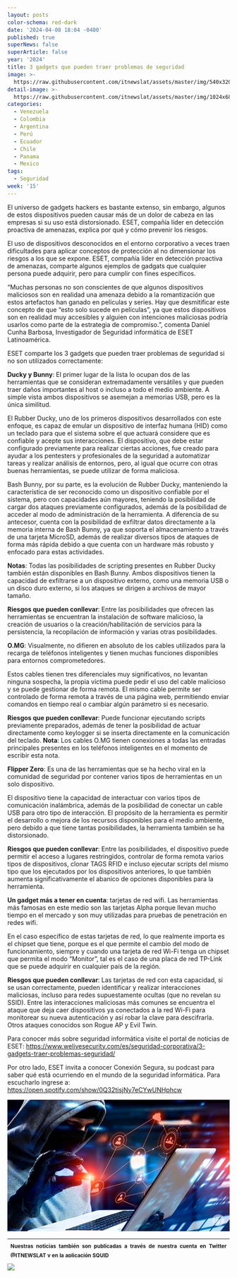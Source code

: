 ```yaml
---
layout: posts
color-schema: red-dark
date: '2024-04-08 18:04 -0400'
published: true
superNews: false
superArticle: false
year: '2024'
title: 3 gadgets que pueden traer problemas de seguridad
image: >-
  https://raw.githubusercontent.com/itnewslat/assets/master/img/540x320/seguridad-mexico-p.jpg
detail-image: >-
  https://raw.githubusercontent.com/itnewslat/assets/master/img/1024x680/seguridad-mexico-g.jpg
categories:
  - Venezuela
  - Colombia
  - Argentina
  - Perú
  - Ecuador
  - Chile
  - Panama
  - Mexico
tags:
  - Seguridad
week: '15'
---
```

El universo de gadgets hackers es bastante extenso, sin embargo, algunos de estos dispositivos pueden causar más de un dolor de cabeza en las empresas si su uso está distorsionado. ESET, compañía líder en detección proactiva de amenazas, explica por qué y cómo prevenir los riesgos.

El uso de dispositivos desconocidos en el entorno corporativo a veces traen dificultades para aplicar conceptos de protección al no dimensionar los riesgos a los que se expone. ESET, compañía líder en detección proactiva de amenazas, comparte algunos ejemplos de gadgats que cualquier persona puede adquirir, pero para cumplir con fines específicos.

“Muchas personas no son conscientes de que algunos dispositivos maliciosos son en realidad una amenaza debido a la romantización que estos artefactos han ganado en películas y series. Hay que desmitificar este concepto de que “esto solo sucede en películas”, ya que estos dispositivos son en realidad muy accesibles y alguien con intenciones maliciosas podría usarlos como parte de la estrategia de compromiso.”, comenta Daniel Cunha Barbosa, Investigador de Seguridad informática de ESET Latinoamérica.

ESET comparte los 3 gadgets que pueden traer problemas de seguridad si no son utilizados correctamente:

**Ducky y Bunny**: El primer lugar de la lista lo ocupan dos de las herramientas que se consideran extremadamente versátiles y que pueden traer daños importantes al host o incluso a todo el medio ambiente. A simple vista ambos dispositivos se asemejan a memorias USB, pero es la única similitud.

El Rubber Ducky, uno de los primeros dispositivos desarrollados con este enfoque, es capaz de emular un dispositivo de interfaz humana (HID) como un teclado para que el sistema sobre el que actuará considere que es confiable y acepte sus interacciones. El dispositivo, que debe estar configurado previamente para realizar ciertas acciones, fue creado para ayudar a los pentesters y profesionales de la seguridad a automatizar tareas y realizar análisis de entornos, pero, al igual que ocurre con otras buenas herramientas, se puede utilizar de forma maliciosa.

Bash Bunny, por su parte, es la evolución de Rubber Ducky, manteniendo la característica de ser reconocido como un dispositivo confiable por el sistema, pero con capacidades aún mayores, teniendo la posibilidad de cargar dos ataques previamente configurados, además de la posibilidad de acceder al modo de administración de la herramienta. A diferencia de su antecesor, cuenta con la posibilidad de exfiltrar datos directamente a la memoria interna de Bash Bunny, ya que soporta el almacenamiento a través de una tarjeta MicroSD, además de realizar diversos tipos de ataques de forma más rápida debido a que cuenta con un hardware más robusto y enfocado para estas actividades.

**Notas**: Todas las posibilidades de scripting presentes en Rubber Ducky también están disponibles en Bash Bunny. Ambos dispositivos tienen la capacidad de exfiltrarse a un dispositivo externo, como una memoria USB o un disco duro externo, si los ataques se dirigen a archivos de mayor tamaño.

**Riesgos que pueden conllevar**: Entre las posibilidades que ofrecen las herramientas se encuentran la instalación de software malicioso, la creación de usuarios o la creación/habilitación de servicios para la persistencia, la recopilación de información y varias otras posibilidades.

**O.MG**: Visualmente, no difieren en absoluto de los cables utilizados para la recarga de teléfonos inteligentes y tienen muchas funciones disponibles para entornos comprometedores.

Estos cables tienen tres diferenciales muy significativos, no levantan ninguna sospecha, la propia víctima puede pedir el uso del cable malicioso y se puede gestionar de forma remota. El mismo cable permite ser controlado de forma remota a través de una página web, permitiendo enviar comandos en tiempo real o cambiar algún parámetro si es necesario.

**Riesgos que pueden conllevar**: Puede funcionar ejecutando scripts previamente preparados, además de tener la posibilidad de actuar directamente como keylogger si se inserta directamente en la comunicación del teclado.
**Nota**: Los cables O.MG tienen conexiones a todas las entradas principales presentes en los teléfonos inteligentes en el momento de escribir esta nota.

**Flipper Zero**: Es una de las herramientas que se ha hecho viral en la comunidad de seguridad por contener varios tipos de herramientas en un solo dispositivo.

El dispositivo tiene la capacidad de interactuar con varios tipos de comunicación inalámbrica, además de la posibilidad de conectar un cable USB para otro tipo de interacción. El propósito de la herramienta es permitir el desarrollo o mejora de los recursos disponibles para el medio ambiente, pero debido a que tiene tantas posibilidades, la herramienta también se ha distorsionado.

**Riesgos que pueden conllevar**: Entre las posibilidades, el dispositivo puede permitir el acceso a lugares restringidos, controlar de forma remota varios tipos de dispositivos, clonar TAGS RFID e incluso ejecutar scripts del mismo tipo que los ejecutados por los dispositivos anteriores, lo que también aumenta significativamente el abanico de opciones disponibles para la herramienta.

**Un gadget más a tener en cuenta**: tarjetas de red wifi. Las herramientas más famosas en este medio son las tarjetas Alpha porque llevan mucho tiempo en el mercado y son muy utilizadas para pruebas de penetración en redes wifi.

En el caso específico de estas tarjetas de red, lo que realmente importa es el chipset que tiene, porque es el que permite el cambio del modo de funcionamiento, siempre y cuando una tarjeta de red Wi-Fi tenga un chipset que permita el modo “Monitor”, tal es el caso de una placa de red TP-Link que se puede adquirir en cualquier país de la región.

**Riesgos que pueden conllevar**: Las tarjetas de red con esta capacidad, si se usan correctamente, pueden identificar y realizar interacciones maliciosas, incluso para redes supuestamente ocultas (que no revelan su SSID). Entre las interacciones maliciosas más comunes se encuentra el ataque que deja caer dispositivos ya conectados a la red Wi-Fi para monitorear su nueva autenticación y así robar la clave para descifrarla. Otros ataques conocidos son Rogue AP y Evil Twin.

Para conocer más sobre seguridad informática visite el portal de noticias de ESET: https://www.welivesecurity.com/es/seguridad-corporativa/3-gadgets-traer-problemas-seguridad/

Por otro lado, ESET invita a conocer Conexión Segura, su podcast para saber qué está ocurriendo en el mundo de la seguridad informática. Para escucharlo ingrese a: https://open.spotify.com/show/0Q32tisjNy7eCYwUNHphcw

![](https://raw.githubusercontent.com/itnewslat/assets/master/img/540x320/seguridad-mexico-p.jpg)

<table style="height: 42px;" width="569">
<tbody>
<tr>
<td style="text-align: justify;"><sub><strong>Nuestras noticias también son publicadas a través de nuestra cuenta en Twitter <a href="https://twitter.com/itnewslat?lang=es">@ITNEWSLAT</a> y en la aplicación <a href="https://squidapp.co/en/">SQUID</a></strong></sub></td>
</tr>
</tbody>
</table>

<img src="https://tracker.metricool.com/c3po.jpg?hash=56f88a41e39ab42c063cc51676587a04"/>
